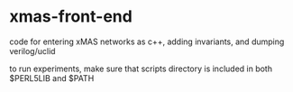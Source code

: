 xmas-front-end
==============

code for entering xMAS networks as c++, adding invariants, and dumping verilog/uclid

to run experiments, make sure that scripts directory is included in
both $PERL5LIB and $PATH



